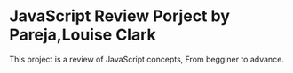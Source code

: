 # JavaScript Review Porject by Pareja,Louise Clark 

This project is a review of JavaScript concepts, From begginer to advance.